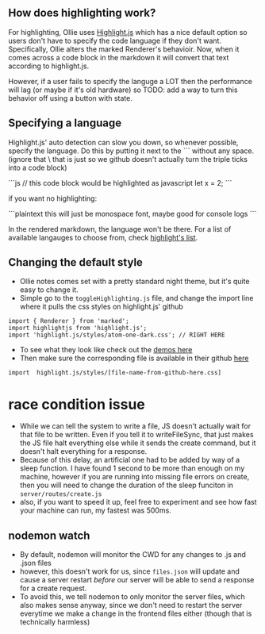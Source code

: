 ## How does highlighting work?
For highlighting, Ollie uses [Highlight.js](https://highlightjs.org) which has a nice default option so users don't have to specify the code language if they don't want. Specifically, Ollie alters the marked Renderer's behavioir. Now, when it comes across a code block in the markdown it will convert that text according to highlight.js.

However, if a user fails to specify the languge a LOT then the performance will lag (or maybe if it's old hardware) so TODO: add a way to turn this behavior off using a button with state.

## Specifying a language
Highlight.js' auto detection can slow you down, so whenever possible, specify the language. Do this by putting it next to the ``` without any space. (ignore that \ that is just so we github doesn't actually turn the triple ticks into a code block)

\```js
// this code block would be highlighted as javascript
let x = 2;
\```

if you want no highlighting:

\```plaintext
this will just be monospace font, maybe good for console logs
\```

In the rendered markdown, the language won't be there. For a list of available langauges to choose from, check [highlight's list](https://highlightjs.org/static/demo/).

## Changing the default style
- Ollie notes comes set with a pretty standard night theme, but it's quite easy to change it.
- Simple go to the `toggleHighlighting.js` file, and change the import line where it pulls the css styles on highlight.js' github

```
import { Renderer } from 'marked';
import highlightjs from 'highlight.js';
import 'highlight.js/styles/atom-one-dark.css'; // RIGHT HERE
```
- To see what they look like check out the [demos here](https://highlightjs.org/static/demo/)
- Then make sure the corresponding file is available in their github [here]( https://github.com/highlightjs/highlight.js/tree/master/src/styles)
```
import  highlight.js/styles/[file-name-from-github-here.css]
```


# race condition issue
- While we can tell the system to write a file, JS doesn't actually wait for that file to be written. Even if you tell it to writeFileSync, that just makes the JS file halt everything else while it sends the create command, but it doesn't halt everything for a response.
- Because of this delay, an artificial one had to be added by way of a sleep function. I have found 1 second to be more than enough on my machine, however if you are running into missing file errors on create, then you will need to change the duration of the sleep funciton in `server/routes/create.js`
- also, if you want to speed it up, feel free to experiment and see how fast your machine can run, my fastest was 500ms.

## nodemon watch
- By default, nodemon will monitor the CWD for any changes to .js and .json files
- however, this doesn't work for us, since `files.json` will update and cause a server restart *before* our server will be able to send a response for a create request.
- To avoid this, we tell nodemon to only monitor the server files, which also makes sense anyway, since we don't need to restart the server everytime we make a change in the frontend files either (though that is technically harmless)